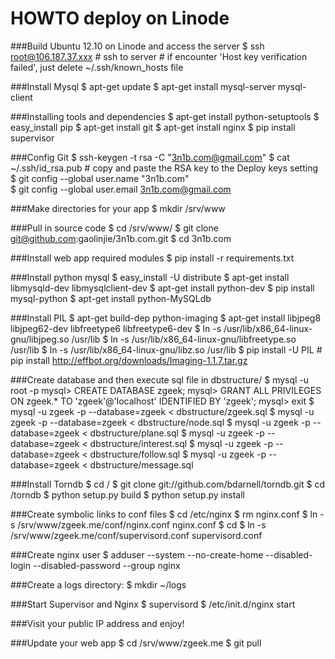 HOWTO deploy on Linode
======================

###Build Ubuntu 12.10 on Linode and access the server
	$ ssh root@106.187.37.xxx
	# ssh to server
	# if encounter 'Host key verification failed', just delete ~/.ssh/known_hosts file

###Install Mysql
	$ apt-get update
	$ apt-get install mysql-server mysql-client

###Installing tools and dependencies
	$ apt-get install python-setuptools 
	$ easy_install pip 
	$ apt-get install git 
	$ apt-get install nginx 
	$ pip install supervisor 

###Config Git
	$ ssh-keygen -t rsa -C "3n1b.com@gmail.com"
	$ cat ~/.ssh/id_rsa.pub
	# copy and paste the RSA key to the Deploy keys setting
	$ git config --global user.name "3n1b.com"  
	$ git config --global user.email 3n1b.com@gmail.com  

###Make directories for your app
	$ mkdir /srv/www

###Pull in source code
	$ cd /srv/www/
	$ git clone git@github.com:gaolinjie/3n1b.com.git
	$ cd 3n1b.com

###Install web app required modules
	$ pip install -r requirements.txt

###Install python mysql
	$ easy_install -U distribute
	$ apt-get install libmysqld-dev libmysqlclient-dev
        $ apt-get install python-dev
	$ pip install mysql-python
	$ apt-get install python-MySQLdb

###Install PIL
	$ apt-get build-dep python-imaging 
	$ apt-get install libjpeg8 libjpeg62-dev libfreetype6 libfreetype6-dev
	$ ln -s /usr/lib/x86_64-linux-gnu/libjpeg.so /usr/lib
	$ ln -s /usr/lib/x86_64-linux-gnu/libfreetype.so /usr/lib
	$ ln -s /usr/lib/x86_64-linux-gnu/libz.so /usr/lib
	$ pip install -U PIL
	# pip install http://effbot.org/downloads/Imaging-1.1.7.tar.gz

###Create database and then execute sql file in dbstructure/
	$ mysql -u root -p
	mysql> CREATE DATABASE zgeek;
	mysql> GRANT ALL PRIVILEGES ON zgeek.* TO 'zgeek'@'localhost' IDENTIFIED BY 'zgeek';
	mysql> exit
	$ mysql -u zgeek -p --database=zgeek < dbstructure/zgeek.sql
	$ mysql -u zgeek -p --database=zgeek < dbstructure/node.sql
	$ mysql -u zgeek -p --database=zgeek < dbstructure/plane.sql
	$ mysql -u zgeek -p --database=zgeek < dbstructure/interest.sql
	$ mysql -u zgeek -p --database=zgeek < dbstructure/follow.sql
	$ mysql -u zgeek -p --database=zgeek < dbstructure/message.sql

###Install Torndb
        $ cd /
        $ git clone git://github.com/bdarnell/torndb.git
        $ cd /torndb
        $ python setup.py build
        $ python setup.py install

###Create symbolic links to conf files
	$ cd /etc/nginx 
	$ rm nginx.conf
	$ ln -s /srv/www/zgeek.me/conf/nginx.conf nginx.conf 
	$ cd
	$ ln -s /srv/www/zgeek.me/conf/supervisord.conf supervisord.conf  

###Create nginx user
	$ adduser --system --no-create-home --disabled-login --disabled-password --group nginx 

###Create a logs directory:
	$ mkdir ~/logs 

###Start Supervisor and Nginx
	$ supervisord
	$ /etc/init.d/nginx start

###Visit your public IP address and enjoy!

###Update your web app
	$ cd /srv/www/zgeek.me
	$ git pull
